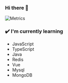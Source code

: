 ### Hi there 👋

![Metrics](https://metrics.lecoq.io/MrKangM?template=classic&isocalendar=1&base=header%2C%20activity%2C%20community%2C%20repositories%2C%20metadata&base.indepth=false&base.hireable=false&base.skip=false&isocalendar=false&isocalendar.duration=full-year&config.timezone=Asia%2FHong_Kong)
### ✔️ I'm currently learning
- JavaScript
- TypeScript
- Java
- Redis
- Vue
- Mysql
- MongoDB
